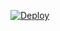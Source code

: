 [![Deploy](https://www.herokucdn.com/deploy/button.svg)](https://heroku.com/deploy?template=https://github.com/adityanarwal/Izumi)








